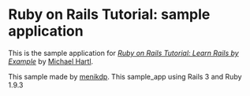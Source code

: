 # Ruby on Rails Tutorial: sample application
This is the sample application for
[*Ruby on Rails Tutorial: Learn Rails by Example*](http://railstutorial.org/)
by [Michael Hartl](http://michaelhartl.com/).

This sample made by [menikdp](http://menikdp.github.io).
This sample_app using Rails 3 and Ruby 1.9.3